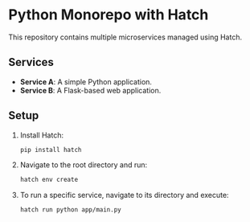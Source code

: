 # Python Monorepo with Hatch

This repository contains multiple microservices managed using Hatch.

## Services

- **Service A**: A simple Python application.
- **Service B**: A Flask-based web application.

## Setup

1. Install Hatch:
   ```bash
   pip install hatch
   ```

2. Navigate to the root directory and run:
   ```bash
   hatch env create
   ```

3. To run a specific service, navigate to its directory and execute:
   ```bash
   hatch run python app/main.py
   ```

